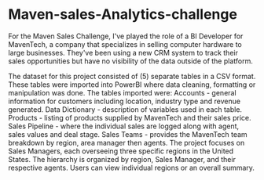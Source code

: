 # Maven-sales-Analytics-challenge

For the Maven Sales Challenge, I've played the role of a BI Developer for MavenTech, a company that specializes in selling computer hardware to large businesses. They've been using a new CRM system to track their sales opportunities but have no visibility of the data outside of the platform.

The dataset for this project consisted of (5) separate tables in a CSV format. These tables were imported into PowerBI where data cleaning, formatting or manipulation was done. The tables imported were:
Accounts - general information for customers including location, industry type and revenue generated.
Data Dictionary - description of variables used in each table.
Products - listing of products supplied by MavenTech and their sales price.
Sales Pipeline - where the individual sales are logged along with agent, sales values and deal stage.
Sales Teams - provides the MavenTech team breakdown by region, area manager then agents.
The project focuses on Sales Managers, each overseeing three specific regions in the United States. The hierarchy is organized by region, Sales Manager, and their respective agents. Users can view individual regions or an overall summary. 
